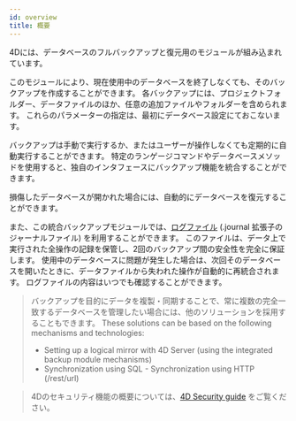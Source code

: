 ```yaml
---
id: overview
title: 概要
---
```


4Dには、データベースのフルバックアップと復元用のモジュールが組み込まれています。

このモジュールにより、現在使用中のデータベースを終了しなくても、そのバックアップを作成することができます。 各バックアップには、プロジェクトフォルダー、データファイルのほか、任意の追加ファイルやフォルダーを含められます。 これらのパラメーターの指定は、最初にデータベース設定にておこないます。

バックアップは手動で実行するか、またはユーザーが操作しなくても定期的に自動実行することができます。 特定のランゲージコマンドやデータベースメソッドを使用すると、独自のインタフェースにバックアップ機能を統合することができます。

損傷したデータベースが開かれた場合には、自動的にデータベースを復元することができます。

また、この統合バックアップモジュールでは、[ログファイル](log.md) (.journal 拡張子のジャーナルファイル) を利用することができます。 このファイルは、データ上で実行された全操作の記録を保管し、2回のバックアップ間の安全性を完全に保証します。 使用中のデータベースに問題が発生した場合は、次回そのデータベースを開いたときに、データファイルから失われた操作が自動的に再統合されます。 ログファイルの内容はいつでも確認することができます。

> バックアップを目的にデータを複製・同期することで、常に複数の完全一致するデータベースを管理したい場合には、他のソリューションを採用することもできます。 These solutions can be based on the following mechanisms and technologies:  
> - Setting up a logical mirror with 4D Server (using the integrated backup module mechanisms)  
> - Synchronization using SQL - Synchronization using HTTP (/rest/url)


> 4Dのセキュリティ機能の概要については、[4D Security guide](https://blog.4d.com/4d-security-guide/) をご覧ください。

